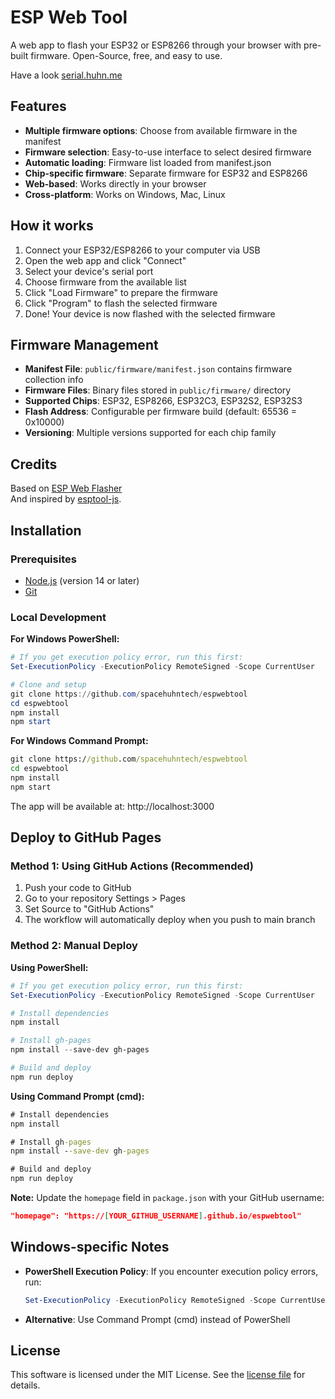 # ESP Web Tool
A web app to flash your ESP32 or ESP8266 through your browser with pre-built firmware. Open-Source, free, and easy to use.

Have a look [serial.huhn.me](https://esp.huhn.me)

## Features
- **Multiple firmware options**: Choose from available firmware in the manifest
- **Firmware selection**: Easy-to-use interface to select desired firmware
- **Automatic loading**: Firmware list loaded from manifest.json
- **Chip-specific firmware**: Separate firmware for ESP32 and ESP8266
- **Web-based**: Works directly in your browser
- **Cross-platform**: Works on Windows, Mac, Linux

## How it works
1. Connect your ESP32/ESP8266 to your computer via USB
2. Open the web app and click "Connect"
3. Select your device's serial port
4. Choose firmware from the available list
5. Click "Load Firmware" to prepare the firmware
6. Click "Program" to flash the selected firmware
7. Done! Your device is now flashed with the selected firmware

## Firmware Management
- **Manifest File**: `public/firmware/manifest.json` contains firmware collection info
- **Firmware Files**: Binary files stored in `public/firmware/` directory
- **Supported Chips**: ESP32, ESP8266, ESP32C3, ESP32S2, ESP32S3
- **Flash Address**: Configurable per firmware build (default: 65536 = 0x10000)
- **Versioning**: Multiple versions supported for each chip family

## Credits
Based on [ESP Web Flasher](https://github.com/NabuCasa/esp-web-flasher)  
And inspired by [esptool-js](https://github.com/espressif/esptool-js).

## Installation

### Prerequisites
- [Node.js](https://nodejs.org/) (version 14 or later)
- [Git](https://git-scm.com/)

### Local Development

**For Windows PowerShell:**
```powershell
# If you get execution policy error, run this first:
Set-ExecutionPolicy -ExecutionPolicy RemoteSigned -Scope CurrentUser

# Clone and setup
git clone https://github.com/spacehuhntech/espwebtool
cd espwebtool
npm install
npm start
```

**For Windows Command Prompt:**
```cmd
git clone https://github.com/spacehuhntech/espwebtool
cd espwebtool
npm install
npm start
```

The app will be available at: http://localhost:3000

## Deploy to GitHub Pages

### Method 1: Using GitHub Actions (Recommended)
1. Push your code to GitHub
2. Go to your repository Settings > Pages
3. Set Source to "GitHub Actions"
4. The workflow will automatically deploy when you push to main branch

### Method 2: Manual Deploy

**Using PowerShell:**
```powershell
# If you get execution policy error, run this first:
Set-ExecutionPolicy -ExecutionPolicy RemoteSigned -Scope CurrentUser

# Install dependencies
npm install

# Install gh-pages
npm install --save-dev gh-pages

# Build and deploy
npm run deploy
```

**Using Command Prompt (cmd):**
```cmd
# Install dependencies
npm install

# Install gh-pages
npm install --save-dev gh-pages

# Build and deploy
npm run deploy
```

**Note:** Update the `homepage` field in `package.json` with your GitHub username:
```json
"homepage": "https://[YOUR_GITHUB_USERNAME].github.io/espwebtool"
```

## Windows-specific Notes

- **PowerShell Execution Policy**: If you encounter execution policy errors, run:
  ```powershell
  Set-ExecutionPolicy -ExecutionPolicy RemoteSigned -Scope CurrentUser
  ```
- **Alternative**: Use Command Prompt (cmd) instead of PowerShell

## License 

This software is licensed under the MIT License. See the [license file](LICENSE) for details.  

